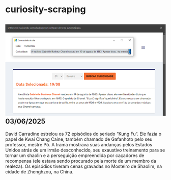 # curiosity-scraping
![Budget](./execucao.png)
03/06/2025
-
David Carradine estrelou os 72 episódios do seriado “Kung Fu“. Ele fazia o papel de Kwai Chang Caine, também chamado de Gafanhoto pelo seu professor, mestre Pó. A trama mostrava suas andanças pelos Estados Unidos atrás de um irmão desconhecido, seu exaustivo treinamento para se tornar um shaolin e a perseguição empreendida por caçadores de recompensa (ele estava sendo procurado pela morte de um membro da realeza). Os episódios tiveram cenas gravadas no Mosteiro de Shaolim, na cidade de Zhenghzou, na China.

